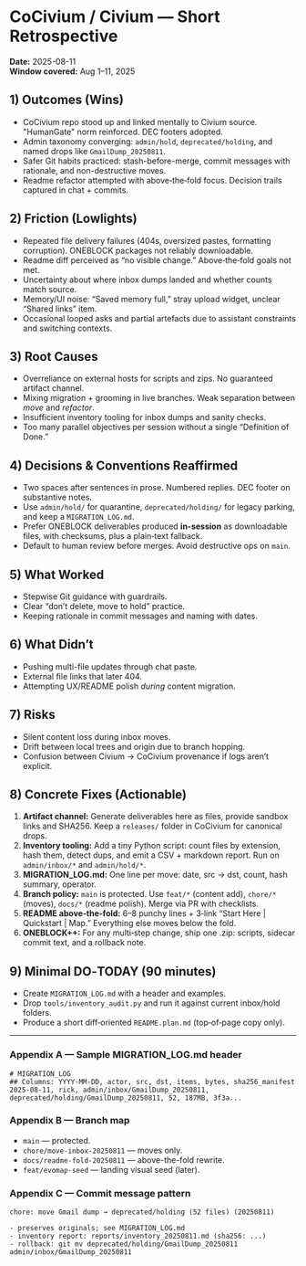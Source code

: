 # CoCivium / Civium — Short Retrospective
**Date:** 2025-08-11  
**Window covered:** Aug 1–11, 2025

## 1) Outcomes (Wins)
- CoCivium repo stood up and linked mentally to Civium source.  "HumanGate" norm reinforced.  DEC footers adopted.  
- Admin taxonomy converging: `admin/hold`, `deprecated/holding`, and named drops like `GmailDump_20250811`.  
- Safer Git habits practiced: stash-before-merge, commit messages with rationale, and non-destructive moves.  
- Readme refactor attempted with above‑the‑fold focus.  Decision trails captured in chat + commits.  

## 2) Friction (Lowlights)
- Repeated file delivery failures (404s, oversized pastes, formatting corruption).  ONEBLOCK packages not reliably downloadable.  
- Readme diff perceived as “no visible change.”  Above‑the‑fold goals not met.  
- Uncertainty about where inbox dumps landed and whether counts match source.  
- Memory/UI noise: “Saved memory full,” stray upload widget, unclear “Shared links” item.  
- Occasional looped asks and partial artefacts due to assistant constraints and switching contexts.  

## 3) Root Causes
- Overreliance on external hosts for scripts and zips.  No guaranteed artifact channel.  
- Mixing migration + grooming in live branches.  Weak separation between *move* and *refactor*.  
- Insufficient inventory tooling for inbox dumps and sanity checks.  
- Too many parallel objectives per session without a single “Definition of Done.”  

## 4) Decisions & Conventions Reaffirmed
- Two spaces after sentences in prose.  Numbered replies.  DEC footer on substantive notes.  
- Use `admin/hold/` for quarantine, `deprecated/holding/` for legacy parking, and keep a `MIGRATION_LOG.md`.  
- Prefer ONEBLOCK deliverables produced **in-session** as downloadable files, with checksums, plus a plain‑text fallback.  
- Default to human review before merges.  Avoid destructive ops on `main`.  

## 5) What Worked
- Stepwise Git guidance with guardrails.  
- Clear “don’t delete, move to hold” practice.  
- Keeping rationale in commit messages and naming with dates.  

## 6) What Didn’t
- Pushing multi-file updates through chat paste.  
- External file links that later 404.  
- Attempting UX/README polish *during* content migration.  

## 7) Risks
- Silent content loss during inbox moves.  
- Drift between local trees and origin due to branch hopping.  
- Confusion between Civium → CoCivium provenance if logs aren’t explicit.  

## 8) Concrete Fixes (Actionable)
1. **Artifact channel:** Generate deliverables here as files, provide sandbox links and SHA256.  Keep a `releases/` folder in CoCivium for canonical drops.  
2. **Inventory tooling:** Add a tiny Python script: count files by extension, hash them, detect dups, and emit a CSV + markdown report.  Run on `admin/inbox/*` and `admin/hold/*`.  
3. **MIGRATION_LOG.md:** One line per move: date, src → dst, count, hash summary, operator.  
4. **Branch policy:** `main` is protected.  Use `feat/*` (content add), `chore/*` (moves), `docs/*` (readme polish).  Merge via PR with checklists.  
5. **README above‑the‑fold:** 6–8 punchy lines + 3‑link “Start Here | Quickstart | Map.”  Everything else moves below the fold.  
6. **ONEBLOCK++:** For any multi‑step change, ship one .zip: scripts, sidecar commit text, and a rollback note.  

## 9) Minimal DO‑TODAY (90 minutes)
- Create `MIGRATION_LOG.md` with a header and examples.  
- Drop `tools/inventory_audit.py` and run it against current inbox/hold folders.  
- Produce a short diff‑oriented `README.plan.md` (top‑of‑page copy only).  

---

### Appendix A — Sample MIGRATION_LOG.md header
```
# MIGRATION_LOG
## Columns: YYYY-MM-DD, actor, src, dst, items, bytes, sha256_manifest
2025-08-11, rick, admin/inbox/GmailDump_20250811, deprecated/holding/GmailDump_20250811, 52, 187MB, 3f3a...
```

### Appendix B — Branch map
- `main` — protected.  
- `chore/move-inbox-20250811` — moves only.  
- `docs/readme-fold-20250811` — above-the-fold rewrite.  
- `feat/evomap-seed` — landing visual seed (later).  

### Appendix C — Commit message pattern
```
chore: move Gmail dump → deprecated/holding (52 files) (20250811)

- preserves originals; see MIGRATION_LOG.md
- inventory report: reports/inventory_20250811.md (sha256: ...)
- rollback: git mv deprecated/holding/GmailDump_20250811 admin/inbox/GmailDump_20250811
```
